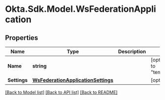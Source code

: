 # Okta.Sdk.Model.WsFederationApplication
## Properties

Name | Type | Description | Notes
------------ | ------------- | ------------- | -------------
**Name** | **string** |  | [optional] [default to "template_wsfed"]
**Settings** | [**WsFederationApplicationSettings**](WsFederationApplicationSettings.md) |  | [optional] 

[[Back to Model list]](../README.md#documentation-for-models) [[Back to API list]](../README.md#documentation-for-api-endpoints) [[Back to README]](../README.md)

